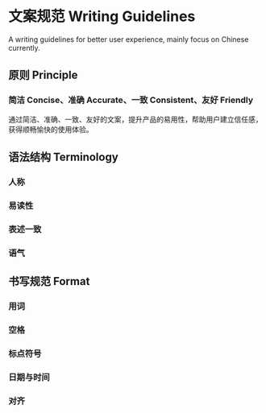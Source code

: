 # 文案规范 Writing Guidelines
A writing guidelines for better user experience, mainly focus on Chinese currently.

## 原则 Principle
### 简洁 Concise、准确 Accurate、一致 Consistent、友好 Friendly
通过简洁、准确、一致、友好的文案，提升产品的易用性，帮助用户建立信任感，获得顺畅愉快的使用体验。

## 语法结构 Terminology
### 人称
### 易读性
### 表述一致
### 语气

## 书写规范 Format
### 用词
### 空格
### 标点符号
### 日期与时间
### 对齐
